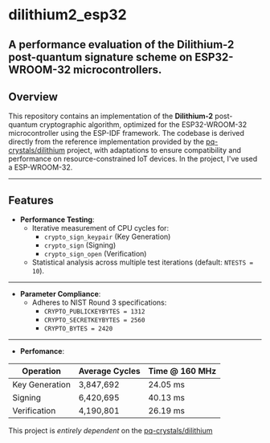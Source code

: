 # dilithium2_esp32
**A performance evaluation of the Dilithium-2 post-quantum signature scheme on ESP32-WROOM-32 microcontrollers.**
---
## Overview

This repository contains an implementation of the **Dilithium-2** post-quantum cryptographic algorithm, optimized for the ESP32-WROOM-32 microcontroller using the ESP-IDF framework. The codebase is derived directly from the reference implementation provided by the [pq-crystals/dilithium](https://github.com/pq-crystals/dilithium) project, with adaptations to ensure compatibility and performance on resource-constrained IoT devices. In the project, I've used a ESP-WROOM-32.

---
## Features  
- **Performance Testing**:  
  - Iterative measurement of CPU cycles for:  
    - `crypto_sign_keypair` (Key Generation)  
    - `crypto_sign` (Signing)  
    - `crypto_sign_open` (Verification)  
  - Statistical analysis across multiple test iterations (default: `NTESTS = 10`).
---
- **Parameter Compliance**:  
  - Adheres to NIST Round 3 specifications:  
    - `CRYPTO_PUBLICKEYBYTES = 1312`  
    - `CRYPTO_SECRETKEYBYTES = 2560`  
    - `CRYPTO_BYTES = 2420`
---
- **Perfomance**:

| Operation      | Average Cycles | Time @ 160 MHz |
|----------------|----------------|----------------|
| Key Generation | 3,847,692      | 24.05 ms       |
| Signing        | 6,420,695      | 40.13 ms       |
| Verification   | 4,190,801      | 26.19 ms       |

This project is *entirely dependent* on the [pq-crystals/dilithium](https://github.com/pq-crystals/dilithium)
